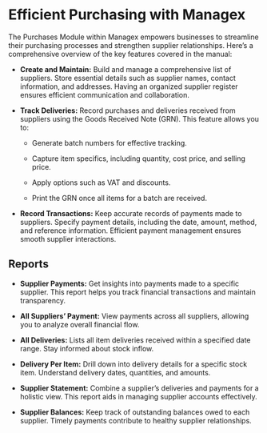 # Efficient Purchasing with Managex

The Purchases Module within Managex empowers businesses to streamline their purchasing processes and strengthen supplier relationships. Here’s a comprehensive overview of the key features covered in the manual:

- **Create and Maintain:** Build and manage a comprehensive list of suppliers. Store essential details such as supplier names, contact information, and addresses. Having an organized supplier register ensures efficient communication and collaboration.

- **Track Deliveries:** Record purchases and deliveries received from suppliers using the Goods Received Note (GRN). This feature allows you to:

    - Generate batch numbers for effective tracking.

    - Capture item specifics, including quantity, cost price, and selling price.

    - Apply options such as VAT and discounts.

    - Print the GRN once all items for a batch are received.

- **Record Transactions:** Keep accurate records of payments made to suppliers. Specify payment details, including the date, amount, method, and reference information. Efficient payment management ensures smooth supplier interactions.

## Reports

- **Supplier Payments:** Get insights into payments made to a specific supplier. This report helps you track financial transactions and maintain transparency.

- **All Suppliers’ Payment:** View payments across all suppliers, allowing you to analyze overall financial flow.

- **All Deliveries:** Lists all item deliveries received within a specified date range. Stay informed about stock inflow.

- **Delivery Per Item:** Drill down into delivery details for a specific stock item. Understand delivery dates, quantities, and amounts.

- **Supplier Statement:** Combine a supplier’s deliveries and payments for a holistic view. This report aids in managing supplier accounts effectively.

- **Supplier Balances:** Keep track of outstanding balances owed to each supplier. Timely payments contribute to healthy supplier relationships.